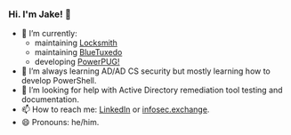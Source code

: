 ### Hi. I'm Jake! 👋

- 🔭 I’m currently:
  - maintaining [Locksmith](https://github.com/TrimarcJake/Locksmith)
  - maintaining [BlueTuxedo](https://github.com/TrimarcJake/BlueTuxedo)
  - developing [PowerPUG!](https://github.com/TrimarcJake/PowerPUG)
- 🌱 I’m always learning AD/AD CS security but mostly learning how to develop PowerShell.
- 🤔 I’m looking for help with Active Directory remediation tool testing and documentation.
- 📫 How to reach me: [LinkedIn](https://linked.in/jakehildreth) or <a rel="me" href="https://infosec.exchange/@horse">infosec.exchange</a>.
- 😄 Pronouns: he/him.
